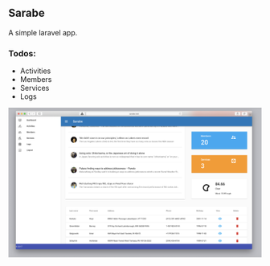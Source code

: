 ## Sarabe

A simple laravel app.

### Todos:
- Activities
- Members
- Services
- Logs

<img src="https://github.com/najaram/sarabe/blob/master/public/screen_shot.png" />
